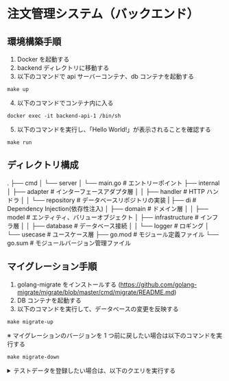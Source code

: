 # 注文管理システム（バックエンド）

## 環境構築手順

1. Docker を起動する
2. backend ディレクトリに移動する
3. 以下のコマンドで api サーバーコンテナ、db コンテナを起動する

```
make up
```

4. 以下のコマンドでコンテナ内に入る

```
docker exec -it backend-api-1 /bin/sh
```

5. 以下のコマンドを実行し、「Hello World!」が表示されることを確認する

```
make run
```

## ディレクトリ構成

.
├── cmd
│ └── server
│ └── main.go # エントリーポイント
├── internal
│ ├── adapter # インターフェースアダプタ層
│ │ ├── handler # HTTP ハンドラ
│ │ └── repository # データベースリポジトリの実装
| ├── di # Dependency Injection(依存性注入)
│ ├── domain # ドメイン層
│ │ ├── model # エンティティ、バリューオブジェクト
│ ├── infrastructure # インフラ層
│ │ ├── database # データベース接続
│ │ └── logger # ロギング
│ └── usecase # ユースケース層
├── go.mod # モジュール定義ファイル
└── go.sum # モジュールバージョン管理ファイル

## マイグレーション手順

1. golang-migrate をインストールする (https://github.com/golang-migrate/migrate/blob/master/cmd/migrate/README.md)
2. DB コンテナを起動する
3. 以下のコマンドを実行して、データベースの変更を反映する

```
make migrate-up
```

※ マイグレーションのバージョンを 1 つ前に戻したい場合は以下のコマンドを実行する

```
make migrate-down
```

<details><summary>テストデータを登録したい場合は、以下のクエリを実行する</summary>

```
-- テストデータを `menus` テーブルに挿入
INSERT INTO `menus` (`name`, `price`, `available`, `created_at`, `updated_at`)
VALUES
    ('親子丼', 800.00, TRUE, NOW(), NOW()),
    ('アジフライ定食', 750.00, TRUE, NOW(), NOW()),
    ('長崎皿うどん', 850.00, TRUE, NOW(), NOW()),
    ('ハンバーグ定食', 850.00, TRUE, NOW(), NOW());

-- テストデータを `orders` テーブルに挿入
INSERT INTO `orders` (`numbered_ticket`, `order_date`, `total_amount`, `created_at`, `updated_at`)
VALUES
    (1, '2024-08-23 12:34:56', 2450.00, NOW(), NOW()),
    (2, '2024-08-23 13:45:00', 750.00, NOW(), NOW()),
    (3, '2024-08-23 14:15:30', 850.00, NOW(), NOW());

-- テストデータを `order_items` テーブルに挿入
INSERT INTO `order_items` (`order_id`, `menu_id`, `quantity`, `price`, `created_at`, `updated_at`)
VALUES
    (1, 1, 2, 800.00, NOW(), NOW()),
    (1, 3, 1, 850.00, NOW(), NOW()),
    (2, 2, 1, 750.00, NOW(), NOW()),
    (3, 4, 1, 850.00, NOW(), NOW());

-- テストデータを `daily_closings` テーブルに挿入
INSERT INTO `daily_closings` (`closing_date`, `total_sales`, `total_orders`, `total_voids`, `notes`, `created_at`, `updated_at`)
VALUES
    ('2024-08-23', 4050.00, 3, 0, 'No special notes.', NOW(), NOW());
```

</details>
